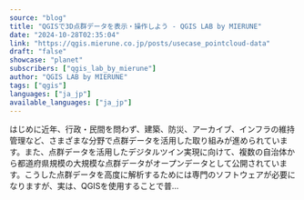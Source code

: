 ```yaml
---
source: "blog"
title: "QGISで3D点群データを表示・操作しよう - QGIS LAB by MIERUNE"
date: "2024-10-28T02:35:04"
link: "https://qgis.mierune.co.jp/posts/usecase_pointcloud-data"
draft: "false"
showcase: "planet"
subscribers: ["qgis_lab_by_mierune"]
author: "QGIS LAB by MIERUNE"
tags: ["qgis"]
languages: ["ja_jp"]
available_languages: ["ja_jp"]
---
```


はじめに近年、行政・民間を問わず、建築、防災、アーカイブ、インフラの維持管理など、さまざまな分野で点群データを活用した取り組みが進められています。また、点群データを活用したデジタルツイン実現に向けて、複数の自治体から都道府県規模の大規模な点群データがオープンデータとして公開されています。こうした点群データを高度に解析するためには専門のソフトウェアが必要になりますが、実は、QGISを使用することで普...
